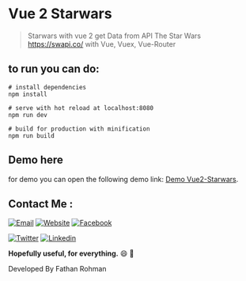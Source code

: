 # Vue 2 Starwars
> Starwars with vue 2 get Data from API The Star Wars https://swapi.co/ with Vue, Vuex, Vue-Router


## to run you can do:
```
# install dependencies
npm install

# serve with hot reload at localhost:8080
npm run dev

# build for production with minification
npm run build
```

## Demo here
for demo you can open the following demo link: [Demo Vue2-Starwars](https://fathan.github.io/vue2-starwars/).
##
##
##
## Contact Me :
[![Email](https://img.shields.io/badge/Fathan%20Rohman-Email-yellow.svg?maxAge=3600)](mailto:karir.fathan@gmail.com)
[![Website](https://img.shields.io/badge/Fathan%20Rohman-Github-black.svg?maxAge=3600)](https://github.com/fathan/)
[![Facebook](https://img.shields.io/badge/fathanrohmanst-Facebook-blue.svg?maxAge=3600)](https://facebook.com/fathanrohmanst)

[![Twitter](https://img.shields.io/badge/Fathan_Rohman-Twitter-55acee.svg?maxAge=3600)](https://twitter.com/Fathan_Rohman)
[![Linkedin](https://img.shields.io/badge/fathan-Linkedin-0077b5.svg?maxAge=3600)](https://id.linkedin.com/in/fathan)


**Hopefully useful, for everything.** :smile: :punch:

Developed By Fathan Rohman
